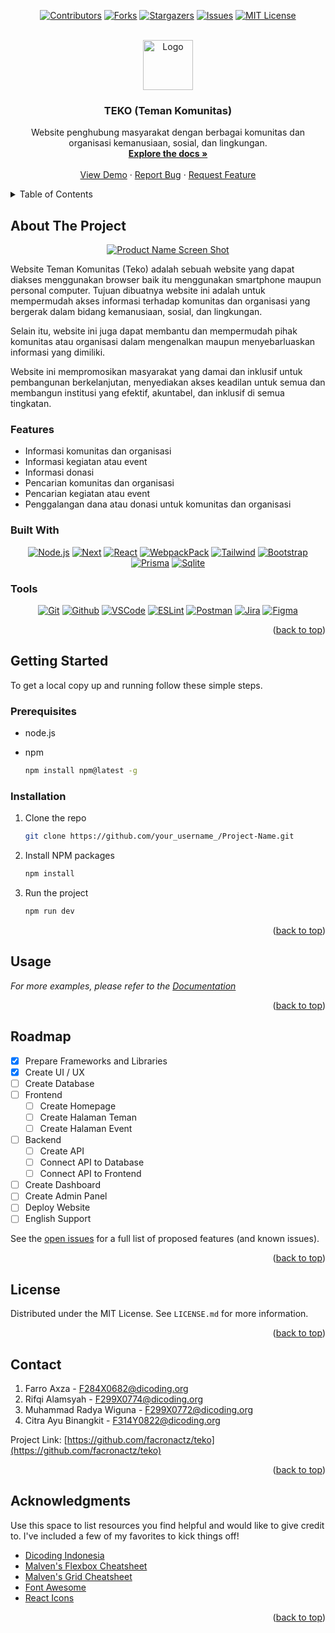 <!-- Improved compatibility of back to top link: See: https://github.com/othneildrew/Best-README-Template/pull/73 -->
<a name="readme-top"></a>
<!--
*** Thanks for checking out the Best-README-Template. If you have a suggestion
*** that would make this better, please fork the repo and create a pull request
*** or simply open an issue with the tag "enhancement".
*** Don't forget to give the project a star!
*** Thanks again! Now go create something AMAZING! :D
-->



<!-- PROJECT SHIELDS -->
<!--
*** I'm using markdown "reference style" links for readability.
*** Reference links are enclosed in brackets [ ] instead of parentheses ( ).
*** See the bottom of this document for the declaration of the reference variables
*** for contributors-url, forks-url, etc. This is an optional, concise syntax you may use.
*** https://www.markdownguide.org/basic-syntax/#reference-style-links
-->
<div align="center">

[![Contributors][contributors-shield]][contributors-url]
[![Forks][forks-shield]][forks-url]
[![Stargazers][stars-shield]][stars-url]
[![Issues][issues-shield]][issues-url]
[![MIT License][license-shield]][license-url]

</div>


<!-- PROJECT LOGO -->
<br />
<div align="center">
  <a href="https://github.com/othneildrew/Best-README-Template">
    <img src="https://slackmojis.com/emojis/16106-teapot/image/1643515590/teapot.gif" alt="Logo" height="80">
  </a>

  <h3 align="center">TEKO (Teman Komunitas)</h3>

  <p align="center">
    Website penghubung masyarakat dengan berbagai komunitas dan organisasi kemanusiaan, sosial, dan lingkungan.
    <br />
    <a href="https://github.com/othneildrew/Best-README-Template"><strong>Explore the docs »</strong></a>
    <br />
    <br />
    <a href="https://github.com/othneildrew/Best-README-Template">View Demo</a>
    ·
    <a href="https://github.com/othneildrew/Best-README-Template/issues">Report Bug</a>
    ·
    <a href="https://github.com/othneildrew/Best-README-Template/issues">Request Feature</a>
  </p>
</div>



<!-- TABLE OF CONTENTS -->
<details>
  <summary>Table of Contents</summary>
  <ol>
    <li>
      <a href="#about-the-project">About The Project</a>
      <ul>
        <li><a href="#built-with">Built With</a></li>
      </ul>
    </li>
    <li>
      <a href="#getting-started">Getting Started</a>
      <ul>
        <li><a href="#prerequisites">Prerequisites</a></li>
        <li><a href="#installation">Installation</a></li>
      </ul>
    </li>
    <li><a href="#usage">Usage</a></li>
    <li><a href="#roadmap">Roadmap</a></li>
    <li><a href="#license">License</a></li>
    <li><a href="#contact">Contact</a></li>
    <li><a href="#acknowledgments">Acknowledgments</a></li>
  </ol>
</details>



<!-- ABOUT THE PROJECT -->
## About The Project
<div align=center>

[![Product Name Screen Shot][product-screenshot]](https://example.com)
</div>

Website Teman Komunitas (Teko) adalah sebuah website yang dapat diakses menggunakan browser baik itu menggunakan smartphone maupun personal computer. Tujuan dibuatnya website ini adalah untuk mempermudah akses informasi terhadap komunitas dan organisasi yang bergerak dalam bidang kemanusiaan, sosial, dan lingkungan. 

Selain itu, website ini juga dapat membantu dan mempermudah pihak komunitas atau organisasi dalam mengenalkan maupun menyebarluaskan informasi yang dimiliki.

Website ini mempromosikan masyarakat yang damai dan inklusif untuk pembangunan berkelanjutan, menyediakan akses keadilan untuk semua dan membangun institusi yang efektif, akuntabel, dan inklusif di semua tingkatan.


### Features

* Informasi komunitas dan organisasi
* Informasi kegiatan atau event
* Informasi donasi
* Pencarian komunitas dan organisasi
* Pencarian kegiatan atau event
* Penggalangan dana atau donasi untuk komunitas dan organisasi


### Built With

<div align="center">

[![Node.js][Node.js]][Nodejs-url]
[![Next][Next.js]][Next-url]
[![React][React.js]][React-url]
[![WebpackPack][Webpack.build]][Webpack-url]
[![Tailwind][Tailwindcss.com]][Tailwind-url]
[![Bootstrap][Bootstrap.com]][Bootstrap-url]
[![Prisma][Prisma.com]][Prisma-url]
[![Sqlite][Sqlite.com]][Sqlite-url]


</div>


### Tools
<div align="center">

[![Git][Git.com]][Git-url]
[![Github][Github.com]][Github-url]
[![VSCode][VSCode.com]][VSCode-url]
[![ESLint][ESLint.com]][ESLint-url]
[![Postman][Postman.com]][Postman-url]
[![Jira][Jira.com]][Jira-url]
[![Figma][Figma.com]][Figma-url]


</div>


<p align="right">(<a href="#readme-top">back to top</a>)</p>



<!-- GETTING STARTED -->
## Getting Started

To get a local copy up and running follow these simple steps.

### Prerequisites

* node.js

* npm
  ```sh
  npm install npm@latest -g
  ```

### Installation

1. Clone the repo
   ```sh
   git clone https://github.com/your_username_/Project-Name.git
   ```
2. Install NPM packages
   ```sh
   npm install
   ```
3. Run the project
   ```sh
   npm run dev
   ```

<p align="right">(<a href="#readme-top">back to top</a>)</p>



<!-- USAGE EXAMPLES -->
## Usage

_For more examples, please refer to the [Documentation](https://example.com)_

<p align="right">(<a href="#readme-top">back to top</a>)</p>



<!-- ROADMAP -->
## Roadmap

- [x] Prepare Frameworks and Libraries
- [x] Create UI / UX
- [ ] Create Database
- [ ] Frontend
    - [ ] Create Homepage
    - [ ] Create Halaman Teman
    - [ ] Create Halaman Event
- [ ] Backend
    - [ ] Create API
    - [ ] Connect API to Database
    - [ ] Connect API to Frontend
- [ ] Create Dashboard
- [ ] Create Admin Panel
- [ ] Deploy Website
- [ ] English Support

See the [open issues](https://github.com/othneildrew/Best-README-Template/issues) for a full list of proposed features (and known issues).

<p align="right">(<a href="#readme-top">back to top</a>)</p>



<!-- LICENSE -->
## License

Distributed under the MIT License. See `LICENSE.md` for more information.

<p align="right">(<a href="#readme-top">back to top</a>)</p>



<!-- CONTACT -->
## Contact

1. Farro Axza - F284X0682@dicoding.org
2. Rifqi Alamsyah - F299X0774@dicoding.org
3. Muhammad Radya Wiguna - F299X0772@dicoding.org
4. Citra Ayu Binangkit - F314Y0822@dicoding.org

Project Link: [https://github.com/facronactz/teko](https://github.com/facronactz/teko)

<p align="right">(<a href="#readme-top">back to top</a>)</p>



<!-- ACKNOWLEDGMENTS -->
## Acknowledgments

Use this space to list resources you find helpful and would like to give credit to. I've included a few of my favorites to kick things off!
* [Dicoding Indonesia](https://www.dicoding.com/)
* [Malven's Flexbox Cheatsheet](https://flexbox.malven.co/)
* [Malven's Grid Cheatsheet](https://grid.malven.co/)
* [Font Awesome](https://fontawesome.com)
* [React Icons](https://react-icons.github.io/react-icons/search)

<p align="right">(<a href="#readme-top">back to top</a>)</p>



<!-- MARKDOWN LINKS & IMAGES -->
<!-- https://www.markdownguide.org/basic-syntax/#reference-style-links -->
[contributors-shield]: https://img.shields.io/github/contributors-anon/facronactz/teko?style=for-the-badge
[contributors-url]: https://github.com/facronactz/teko/graphs/contributors
[forks-shield]: https://img.shields.io/github/forks/facronactz/teko?style=for-the-badge
[forks-url]: https://github.com/facronactz/teko/network/members
[stars-shield]: https://img.shields.io/github/stars/facronactz/teko.svg?style=for-the-badge
[stars-url]: https://github.com/facronactz/teko/stargazers
[issues-shield]: https://img.shields.io/github/issues/facronactz/teko.svg?style=for-the-badge
[issues-url]: https://github.com/facronactz/teko/issues
[license-shield]: https://img.shields.io/github/license/facronactz/teko.svg?style=for-the-badge
[license-url]: https://github.com/facronactz/teko/blob/master/LICENSE.txt
[linkedin-shield]: https://img.shields.io/badge/-LinkedIn-black.svg?style=for-the-badge&logo=linkedin&colorB=555
[linkedin-url]: https://linkedin.com/in/othneildrew
[product-screenshot]: https://i.ibb.co/KhDSRDQ/Screenshot-2022-11-14-at-15-03-49-Teko.png

[Node.js]: https://img.shields.io/badge/Node.js-339933?style=for-the-badge&logo=nodedotjs&logoColor=white
[Nodejs-url]: https://nodejs.org/en/
[Next.js]: https://img.shields.io/badge/next.js-000000?style=for-the-badge&logo=nextdotjs&logoColor=white
[Next-url]: https://nextjs.org/
[React.js]: https://img.shields.io/badge/React-20232A?style=for-the-badge&logo=react&logoColor=61DAFB
[React-url]: https://reactjs.org/
[Webpack.build]: https://img.shields.io/badge/Webpack-8DD6F9?style=for-the-badge&logo=Webpack&logoColor=white
[Webpack-url]: https://webpack.js.org/
[Bootstrap.com]: https://img.shields.io/badge/Bootstrap-563D7C?style=for-the-badge&logo=bootstrap&logoColor=white
[Bootstrap-url]: https://getbootstrap.com
[Tailwindcss.com]: https://img.shields.io/badge/Tailwind_CSS-38B2AC?style=for-the-badge&logo=tailwind-css&logoColor=white
[Tailwind-url]: https://tailwindcss.com/
[Prisma.com]: https://img.shields.io/badge/Prisma-3982CE?style=for-the-badge&logo=Prisma&logoColor=white
[Prisma-url]: https://prisma.io/
[Sqlite.com]:https://img.shields.io/badge/SQLite-07405E?style=for-the-badge&logo=sqlite&logoColor=white
[Sqlite-url]: https://www.sqlite.org/index.html

[ESLint.com]: https://img.shields.io/badge/eslint-3A33D1?style=for-the-badge&logo=eslint&logoColor=white
[ESLint-url]: https://eslint.org/
[Postman.com]: https://img.shields.io/badge/Postman-FF6C37?style=for-the-badge&logo=Postman&logoColor=white
[Postman-url]: https://www.postman.com/
[Git.com]: https://img.shields.io/badge/GIT-E44C30?style=for-the-badge&logo=git&logoColor=white
[Git-url]: https://git-scm.com/
[GitHub.com]: https://img.shields.io/badge/GitHub-100000?style=for-the-badge&logo=github&logoColor=white
[GitHub-url]: https://github.com
[VSCode.com]: https://img.shields.io/badge/VSCode-0078D4?style=for-the-badge&logo=visual%20studio%20code&logoColor=white
[VSCode-url]: https://code.visualstudio.com/
[Figma.com]: https://img.shields.io/badge/Figma-F24E1E?style=for-the-badge&logo=figma&logoColor=white
[Figma-url]: https://www.figma.com/
[Jira.com]: https://img.shields.io/badge/Jira-0052CC?style=for-the-badge&logo=jira&logoColor=white
[Jira-url]: https://www.atlassian.com/software/jira
